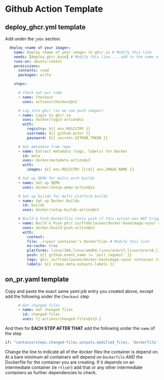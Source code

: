# Github Action Template

## deploy_ghcr.yml template

Add under the `jobs` section.

```yaml
  deploy_<name of your image>:
    name: Deploy <name of your image> to ghcr.io # Modify this line
    needs: [deploy_ghcr_base] # Modify this line.....add in the name of any jobs (aka containers) that your container depends on, comma separated
    runs-on: ubuntu-latest
    permissions:
      contents: read
      packages: write

    steps:

      # Check out our code
      - name: Checkout
        uses: actions/checkout@v2

      # Log into ghcr (so we can push images)
      - name: Login to ghcr.io
        uses: docker/login-action@v1
        with:
          registry: ${{ env.REGISTRY }}
          username: ${{ github.actor }}
          password: ${{ secrets.GITHUB_TOKEN }}

      # Get metadata from repo
      - name: Extract metadata (tags, labels) for Docker
        id: meta
        uses: docker/metadata-action@v3
        with:
          images: ${{ env.REGISTRY }}/${{ env.IMAGE_NAME }}

      # Set up QEMU for multi-arch builds
      - name: Set up QEMU
        uses: docker/setup-qemu-action@v1

      # Set up buildx for multi platform builds
      - name: Set up Docker Buildx
        id: buildx
        uses: docker/setup-buildx-action@v1

      # Build & Push Dockerfile (only push if this action was NOT triggered by a PR)
      - name: Build & Push ghcr.io/fredclausen/docker-baseimage:<your container tag> # Modify this line
        uses: docker/build-push-action@v2
        with:
          context: .
          file: ./<your container's Dockerfile> # Modify this line
          no-cache: true
          platforms: linux/386,linux/amd64,linux/arm/v7,linux/arm/v6,linux/arm64
          push: ${{ github.event_name != 'pull_request' }}
          tags: ghcr.io/fredclausen/docker-baseimage:<your container tag> # Modify this line
          labels: ${{ steps.meta.outputs.labels }}
```

## on_pr.yaml template

Copy and paste the exact same yaml job entry you created above, except add the following under the `Checkout` step

```yaml
      # Get changed files
      - name: Get changed files
        id: changed-files
        uses: tj-actions/changed-files@v13.2
```

And then for **EACH STEP AFTER THAT** add the following under the `name` of the step

```yaml
if: "contains(steps.changed-files.outputs.modified_files, 'Dockerfile') || contains(steps.changed-files.outputs.modified_files, 'Dockerfile.readsb-netonly')"
```

Change the line to indicate all of the docker files the container is depend on. At a bare minimum all containers will depend on `Dockerfile` *AND* the Dockerfile for the container you are creating. If it depends on an intermediate container (ie `rtlsdr`) add that or any other intermediate containers as further dependencies to check.
